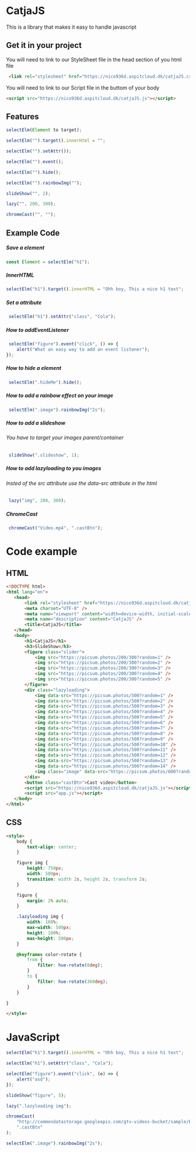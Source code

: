 # CatjaJS

This is a library that makes it easy to handle javascript

## Get it in your project

You will need to link to our StyleSheet file in the head section of you html file
```html
 <link rel="stylesheet" href="https://nico936d.aspitcloud.dk/catjaJS.css" />
```
You will need to link to our Script file in the buttom of your body
 ```html
 <script src="https://nico936d.aspitcloud.dk/catjaJS.js"></script>
 ```
## Features

```javascript
selectElm(Element to target);

selectElm("").target().innerHtml = "";

selectElm("").setAttr());

selectElm("").event();

selectElm("").hide();

selectElm("").rainbowImg("");

slideShow("", 2);

lazy("", 200, 300);

chromeCast("", "");
```


## Example Code

##### Save a element

```javascript
const Element = selectElm("h1");
```

##### InnerHTML

```javascript
selectElm("h1").target().innerHTML = "Ohh boy, This a nice h1 text";
```

##### Set a attribute

```javascript
 selectElm("h1").setAttr("class", "Cola");
```

##### How to addEventListener

```javascript
 selectElm("figure").event("click", () => {
	alert("What an easy way to add an event listener");
});
```

##### How to hide a element
```javascript
 selectElm(".hideMe").hide();
```

##### How to add a rainbow effect on your image
```javascript
 selectElm(".image").rainbowImg("2s");
```

##### How to add a slideshow
###### You have to target your images parent/container
```javascript
 slideShow(".slideshow", 1);
```

##### How to add lazyloading to you images
###### Insted of the src attribute use the data-src attribute in the html
```javascript
 lazy("img", 200, 300);
```

##### ChromeCast
```javascript
 chromeCast("Video.mp4", ".castBtn");
```


# Code example

## HTML
 ```html
<!DOCTYPE html>
<html lang="en">
	<head>
		<link rel="stylesheet" href="https://nico936d.aspitcloud.dk/catjaJS.css" />
		<meta charset="UTF-8" />
		<meta name="viewport" content="width=device-width, initial-scale=1.0" />
		<meta name="description" content="CatjaJS" />
		<title>CatjaJS</title>
	</head>
	<body>
		<h1>CatjaJS</h1>
		<h3>SlideShow</h3>
		<figure class="slider">
			<img src="https://picsum.photos/200/300?random=1" />
			<img src="https://picsum.photos/200/300?random=2" />
			<img src="https://picsum.photos/200/300?random=3" />
			<img src="https://picsum.photos/200/300?random=4" />
			<img src="https://picsum.photos/200/300?random=5" />
		</figure>
		<div class="lazyloading">
			<img data-src="https://picsum.photos/500?random=1" />
			<img data-src="https://picsum.photos/500?random=2" />
			<img data-src="https://picsum.photos/500?random=3" />
			<img data-src="https://picsum.photos/500?random=4" />
			<img data-src="https://picsum.photos/500?random=5" />
			<img data-src="https://picsum.photos/500?random=6" />
			<img data-src="https://picsum.photos/500?random=7" />
			<img data-src="https://picsum.photos/500?random=8" />
			<img data-src="https://picsum.photos/500?random=9" />
			<img data-src="https://picsum.photos/500?random=10" />
			<img data-src="https://picsum.photos/500?random=11" />
			<img data-src="https://picsum.photos/500?random=12" />
			<img data-src="https://picsum.photos/500?random=13" />
			<img data-src="https://picsum.photos/500?random=14" />
			<img class="image" data-src="https://picsum.photos/600?random=15" />
		</div>
		<button class="castBtn">Cast video</button>
		<script src="https://nico936d.aspitcloud.dk/catjaJS.js"></script>
		<script src="app.js"></script>
	</body>
</html>
 ```
 
## CSS
```html
<style>
	body {
		text-align: center;
	}

	figure img {
		height: 750px;
		width: 500px;
		transition: width 2s, height 2s, transform 2s;
	}

	figure {
		margin: 2% auto;
	}

	.lazyloading img {
		width: 100%;
		max-width: 500px;
		height: 100%;
		max-height: 500px;
	}

	@keyframes color-rotate {
		from {
			filter: hue-rotate(0deg);
		}
		to {
			filter: hue-rotate(360deg);
		}
	}

}

</style>
```
# JavaScript
```javascript
selectElm("h1").target().innerHTML = "Ohh boy, This a nice h1 text";

selectElm("h1").setAttr("class", "Cola");

selectElm("figure").event("click", (e) => {
	alert("asd");
});

slideShow("figure", 5);

lazy(".lazyloading img");

chromeCast(
	"http://commondatastorage.googleapis.com/gtv-videos-bucket/sample/BigBuckBunny.mp4",
	".castBtn"
);

selectElm(".image").rainbowImg("2s");

```
